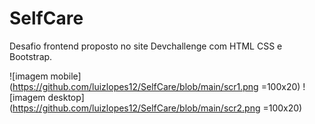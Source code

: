 # SelfCare
 Desafio frontend proposto no site Devchallenge com HTML CSS e Bootstrap. 

![imagem mobile](https://github.com/luizlopes12/SelfCare/blob/main/scr1.png =100x20)
![imagem desktop](https://github.com/luizlopes12/SelfCare/blob/main/scr2.png =100x20)
